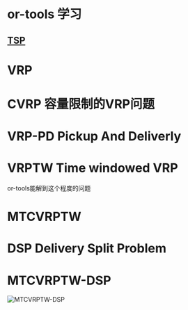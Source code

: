 # or-tools 学习


## [TSP](https://github.com/google/or-tools/blob/stable/ortools/constraint_solver/docs/TSP.md)
# VRP
# CVRP 容量限制的VRP问题
# VRP-PD Pickup And Deliverly
# VRPTW Time windowed VRP
or-tools能解到这个程度的问题
# MTCVRPTW
# DSP   Delivery Split Problem 
# MTCVRPTW-DSP
![MTCVRPTW-DSP](https://user-images.githubusercontent.com/21077042/94988819-52e2bf80-0570-11eb-8ab5-aed473967617.png)
